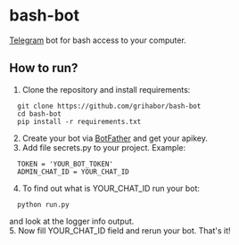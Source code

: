 # bash-bot
[Telegram](https://telegram.org/) bot for bash access to your computer.

## How to run?
1. Clone the repository and install requirements:  
```
  git clone https://github.com/grihabor/bash-bot
  cd bash-bot
  pip install -r requirements.txt
```
2. Create your bot via [BotFather](https://telegram.me/botfather) and get your apikey.
3. Add file secrets.py to your project. Example:  
```
  TOKEN = 'YOUR_BOT_TOKEN'
  ADMIN_CHAT_ID = YOUR_CHAT_ID
```
4. To find out what is YOUR_CHAT_ID run your bot:  
```
  python run.py
```
  and look at the logger info output.  
5. Now fill YOUR_CHAT_ID field and rerun your bot. That's it! 
